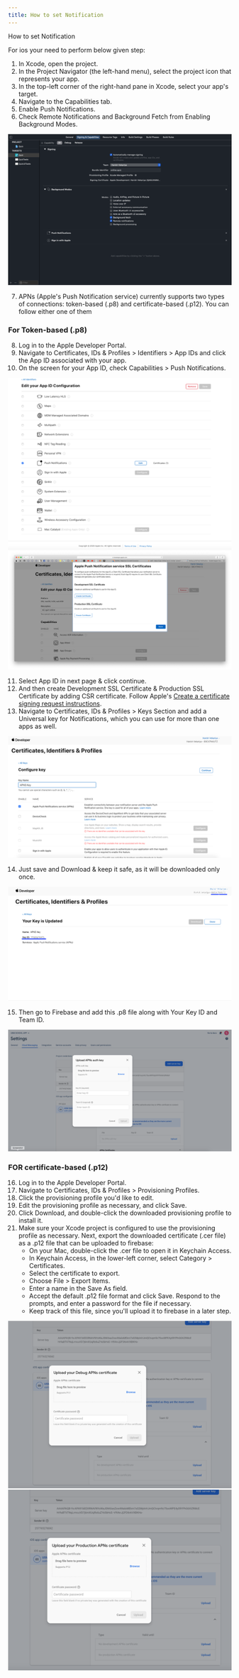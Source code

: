 ```yaml
---
title: How to set Notification
---
```


How to set Notification

For ios your need to perform below given step:

1. In Xcode, open the project.
2. In the Project Navigator (the left-hand menu), select the project icon that represents your app.
3. In the top-left corner of the right-hand pane in Xcode, select your app's target.
4. Navigate to the Capabilities tab.
5. Enable Push Notifications.
6. Check Remote Notifications and Background Fetch from Enabling Background Modes.

![eShop](/img/1.png)

7. APNs (Apple's Push Notification service) currently supports two types of connections: token-based (.p8) and certificate-based (.p12). You can follow either one of them

### For Token-based (.p8)

8. Log in to the Apple Developer Portal.
9. Navigate to Certificates, IDs & Profiles > Identifiers > App IDs and click the App ID associated with your app.
10. On the screen for your App ID, check Capabilities > Push Notifications.

![eShop](/img/2.png)
![eShop](/img/3.png)

11. Select App ID in next page & click continue.
12. And then create Development SSL Certificate & Production SSL Certificate by adding CSR certificate. Follow Apple's [Create a certificate signing request instructions](https://help.apple.com/developer-account/).
13. Navigate to Certificates, IDs & Profiles > Keys Section and add a Universal key for Notifications, which you can use for more than one apps as well.

![eShop](/img/4.png)

14. Just save and Download & keep it safe, as it will be downloaded only once.

![eShop](/img/5.png)

15. Then go to Firebase and add this .p8 file along with Your Key ID and Team ID.

![eShop](/img/6.png)

### FOR certificate-based (.p12)

16. Log in to the Apple Developer Portal.
17. Navigate to Certificates, IDs & Profiles > Provisioning Profiles.
18. Click the provisioning profile you'd like to edit.
19. Edit the provisioning profile as necessary, and click Save.
20. Click Download, and double-click the downloaded provisioning profile to install it.
21. Make sure your Xcode project is configured to use the provisioning profile as necessary. Next, export the downloaded certificate (.cer file) as a .p12 file that can be uploaded to firebase:
    - On your Mac, double-click the .cer file to open it in Keychain Access.
    - In Keychain Access, in the lower-left corner, select Category > Certificates.
    - Select the certificate to export.
    - Choose File > Export Items.
    - Enter a name in the Save As field.
    - Accept the default .p12 file format and click Save. Respond to the prompts, and enter a password for the file if necessary.
    - Keep track of this file, since you'll upload it to firebase in a later step.

![eShop](/img/7.png)
![eShop](/img/8.png) 
